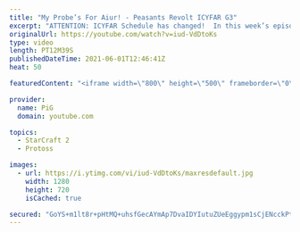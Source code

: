 ```yaml
---
title: "My Probe’s For Aiur! - Peasants Revolt ICYFAR G3"
excerpt: "ATTENTION: ICYFAR Schedule has changed!  In this week’s episode of I Cast Your Freakin Awesome Replays (ICYFAR) players sent in their replays that had them bring at least 4 workers to every fight!!  CURRENT ICYFAR CHALLENGE: \"Bastard Base\" - Hide your nasty secret in the corner of the map so your main"
originalUrl: https://youtube.com/watch?v=iud-VdDtoKs
type: video
length: PT12M39S
publishedDateTime: 2021-06-01T12:46:41Z
heat: 50

featuredContent: "<iframe width=\"800\" height=\"500\" frameborder=\"0\" src=\"https://www.youtube.com/embed/iud-VdDtoKs\" allow=\"accelerometer; autoplay; encrypted-media; gyroscope; picture-in-picture\" allowfullscreen></iframe>"

provider:
  name: PiG
  domain: youtube.com

topics:
  - StarCraft 2
  - Protoss

images:
  - url: https://i.ytimg.com/vi/iud-VdDtoKs/maxresdefault.jpg
    width: 1280
    height: 720
    isCached: true

secured: "GoYS+m1lt8r+pHtMQ+uhsfGecAYmAp7DvaIDYIutuZUeEggypm1sCjENcckPt70Trq/FlqNFogBlNyrXGKFVR+19ZF0IIh4Rd+NE7W6qds8XpZilqNW3E6wbmoLIOinqpKCnS6dFQ7tkd0Bqmcc/RWgSrFgQljLP0QoAFdiy8akpbttUG8MNvNlw1dYN48VcqfWKIotKhmhC3AKfSOA7zVNLBrtFeR1q0lMyz0jzHNuIoalAwMvPdw+jvCH64kveQCptRRLA69BTu3wHyVk+oMZ20TlYFFdExHb5bta5eacS0sJc/sM5quPXMTakbPtVHduWClIKUq3bCtl0xu0i8SKZCo1gqoq1zu19D2bwLywc/VeU1IvvBJ6ObgnT5ePRRg/Fh3mMEsE6AidGrOdXCTPSY5T+ld8mG/zwLxwhZ28=;nnpkYzZtlv7y7Ui9t9sNZQ=="
---
```


